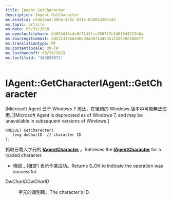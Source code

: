 ```yaml
---
title: IAgent GetCharacter
description: IAgent GetCharacter
ms.assetid: c54e3aa3-49ea-475c-831c-03865438e1d3
ms.topic: article
ms.date: 05/31/2018
ms.openlocfilehash: b4653d15c4c0f7143fcc3087f7c5d9f0d3212b8a
ms.sourcegitcommit: 2d531328b6ed82d4ad971a45a5131b430c5866f7
ms.translationtype: MT
ms.contentlocale: zh-TW
ms.lasthandoff: 09/16/2019
ms.locfileid: "103839871"
---
```

# <a name="iagentgetcharacter"></a><span data-ttu-id="6d24b-103">IAgent::GetCharacter</span><span class="sxs-lookup"><span data-stu-id="6d24b-103">IAgent::GetCharacter</span></span>

<span data-ttu-id="6d24b-104">\[Microsoft Agent 已于 Windows 7 淘汰，在後續的 Windows 版本中可能無法使用。\]</span><span class="sxs-lookup"><span data-stu-id="6d24b-104">\[Microsoft Agent is deprecated as of Windows 7, and may be unavailable in subsequent versions of Windows.\]</span></span>

``` syntax
HRESULT GetCharacter(
   long dwCharID  // character ID
);
```

<span data-ttu-id="6d24b-105">抓取已載入字元的 [**IAgentCharacter**](iagentcharacter.md) 。</span><span class="sxs-lookup"><span data-stu-id="6d24b-105">Retrieves the [**IAgentCharacter**](iagentcharacter.md) for a loaded character.</span></span>

-   <span data-ttu-id="6d24b-106">傳回 \_ [確定] 表示作業成功。</span><span class="sxs-lookup"><span data-stu-id="6d24b-106">Returns S\_OK to indicate the operation was successful.</span></span>

<dl> <dt>

<span data-ttu-id="6d24b-107"><span id="DwCharID_"></span><span id="dwcharid_"></span><span id="DWCHARID_"></span>*DwCharID*</span><span class="sxs-lookup"><span data-stu-id="6d24b-107"><span id="DwCharID_"></span><span id="dwcharid_"></span><span id="DWCHARID_"></span>*DwCharID*</span></span> 
</dt> <dd>

<span data-ttu-id="6d24b-108">字元的識別碼。</span><span class="sxs-lookup"><span data-stu-id="6d24b-108">The character's ID.</span></span>

</dd> </dl>

 

 




